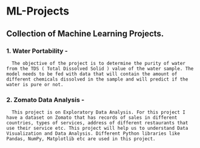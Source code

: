 # ML-Projects
## Collection of Machine Learning Projects.
### 1. Water Portability -
      The objective of the project is to determine the purity of water from the TDS ( Total Dissolved Solid ) value of the water sample. The model needs to be fed with data that will contain the amount of different chemicals dissolved in the sample and will predict if the water is pure or not.
### 2. Zomato Data Analysis -
      This project is on Exploratory Data Analysis. For this project I have a dataset on Zomato that has records of sales in different countries, types of services, address of different restaurants that use their service etc. This project will help us to understand Data Visualization and Data Analysis. Different Python libraries like Pandas, NumPy, Matplotlib etc are used in this project.
